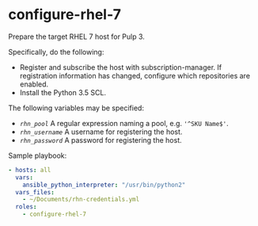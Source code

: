 configure-rhel-7
================

Prepare the target RHEL 7 host for Pulp 3.

Specifically, do the following:

* Register and subscribe the host with subscription-manager. If registration
  information has changed, configure which repositories are enabled.
* Install the Python 3.5 SCL.

The following variables may be specified:

* *`rhn_pool`* A regular expression naming a pool, e.g. `'^SKU Name$'`.
* *`rhn_username`* A username for registering the host.
* *`rhn_password`* A password for registering the host.

Sample playbook:

```yaml
- hosts: all
  vars:
    ansible_python_interpreter: "/usr/bin/python2"
  vars_files:
    - ~/Documents/rhn-credentials.yml
  roles:
    - configure-rhel-7
```
